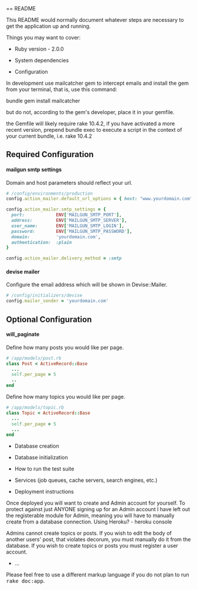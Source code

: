 == README

This README would normally document whatever steps are necessary to get the
application up and running.

Things you may want to cover:

* Ruby version - 2.0.0

* System dependencies

* Configuration

In development use mailcatcher gem to intercept emails and install the gem
from your terminal, that is, use this command:

bundle gem install mailcatcher

but do not, according to the gem's developer, place it in your gemfile.

the Gemfile will likely require rake 10.4.2, if you have activated a more
recent version, prepend bundle exec to execute a script in the context of
your current bundle, i.e. rake 10.4.2

## Required Configuration

#### mailgun smtp settings

Domain and host parameters should reflect your url.

```ruby
# /config/environments/production
config.action_mailer.default_url_options = { host: "www.yourdomain.com" }

config.action_mailer.smtp_settings = {
  port:            ENV['MAILGUN_SMTP_PORT'],
  address:         ENV['MAILGUN_SMTP_SERVER'],
  user_name:       ENV['MAILGUN_SMTP_LOGIN'],
  password:        ENV['MAILGUN_SMTP_PASSWORD'],
  domain:          'yourdomain.com',
  authentication:  :plain
}

config.action_mailer.delivery_method = :smtp
```

#### devise mailer

Configure the email address which will be shown in Devise::Mailer.

```ruby
# /config/initializers/devise
config.mailer_sender = 'yourdomain.com'
```

## Optional Configuration

#### will_paginate

Define how many posts you would like per page.

```ruby
# /app/models/post.rb
class Post < ActiveRecord::Base
  ...
  self.per_page = 5
  ..
end
```

Define how many topics you would like per page.

```ruby
# /app/models/topic.rb
class Topic < ActiveRecord::Base
  ...
  self.per_page = 5
  ...
end
```

* Database creation

* Database initialization

* How to run the test suite

* Services (job queues, cache servers, search engines, etc.)

* Deployment instructions

Once deployed you will want to create and Admin account for yourself. To
protect against just ANYONE signing up for an Admin account I have left out
the registerable module for Admin, meaning you will have to manually create
from a database connection. Using Heroku? - heroku console

Admins cannot create topics or posts. If you wish to edit the body of
another users' post, that violates decorum, you must manually do it from the database.
If you wish to create topics or posts you must register a user account.
* ...


Please feel free to use a different markup language if you do not plan to run
<tt>rake doc:app</tt>.
